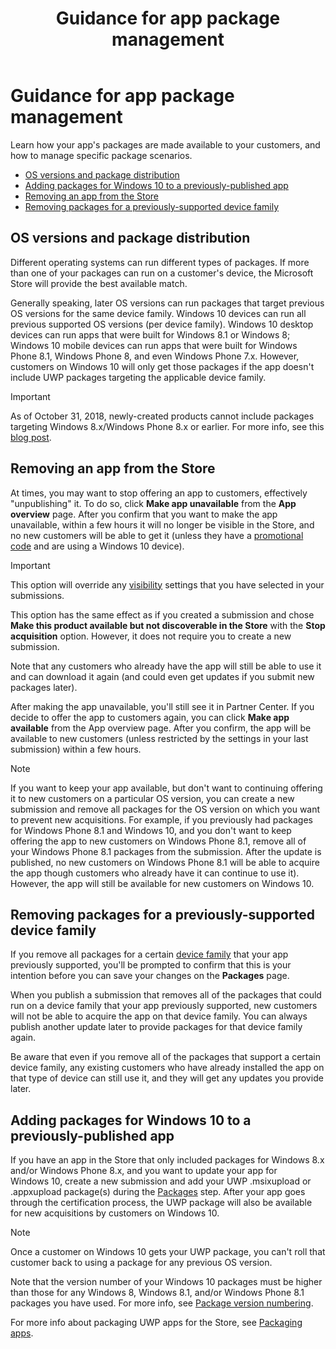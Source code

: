 ﻿---
Description: Learn how your app's packages are made available to your customers, and how to manage specific package scenarios.
title: Guidance for app package management
ms.assetid: 55405D0B-5C1E-43C8-91A1-4BFDD336E6AB
ms.date: 10/31/2018
ms.topic: article
keywords: windows 10, uwp
ms.localizationpriority: medium
---
# Guidance for app package management

Learn how your app's packages are made available to your customers, and how to manage specific package scenarios.

-   [OS versions and package distribution](#os-versions-and-package-distribution)
-   [Adding packages for Windows 10 to a previously-published app](#adding-packages-for-windows-10-to-a-previously-published-app)
-   [Removing an app from the Store](#removing-an-app-from-the-store)
-   [Removing packages for a previously-supported device family](#removing-packages-for-a-previously-supported-device-family)


## OS versions and package distribution

Different operating systems can run different types of packages. If more than one of your packages can run on a customer's device, the Microsoft Store will provide the best available match.

Generally speaking, later OS versions can run packages that target previous OS versions for the same device family. Windows 10 devices can run all previous supported OS versions (per device family). Windows 10 desktop devices can run apps that were built for Windows 8.1 or Windows 8; Windows 10 mobile devices can run apps that were built for Windows Phone 8.1, Windows Phone 8, and even Windows Phone 7.x. However, customers on Windows 10 will only get those packages if the app doesn't include UWP packages targeting the applicable device family.

> [!IMPORTANT]
> As of October 31, 2018, newly-created products cannot include packages targeting Windows 8.x/Windows Phone 8.x or earlier. For more info, see this [blog post](https://blogs.windows.com/windowsdeveloper/2018/08/20/important-dates-regarding-apps-with-windows-phone-8-x-and-earlier-and-windows-8-8-1-packages-submitted-to-microsoft-store).


## Removing an app from the Store

At times, you may want to stop offering an app to customers, effectively "unpublishing" it. To do so, click **Make app unavailable** from the **App overview** page. After you confirm that you want to make the app unavailable, within a few hours it will no longer be visible in the Store, and no new customers will be able to get it (unless they have a [promotional code](generate-promotional-codes.md) and are using a Windows 10 device).

> [!IMPORTANT]
> This option will override any [visibility](choose-visibility-options.md#discoverability) settings that you have selected in your submissions. 

This option has the same effect as if you created a submission and chose **Make this product available but not discoverable in the Store** with the **Stop acquisition** option. However, it does not require you to create a new submission.

Note that any customers who already have the app will still be able to use it and can download it again (and could even get updates if you submit new packages later).

After making the app unavailable, you'll still see it in Partner Center. If you decide to offer the app to customers again, you can click **Make app available** from the App overview page. After you confirm, the app will be available to new customers (unless restricted by the settings in your last submission) within a few hours.

> [!NOTE]
> If you want to keep your app available, but don't want to continuing offering it to new customers on a particular OS version, you can create a new submission and remove all packages for the OS version on which you want to prevent new acquisitions. For example, if you previously had packages for Windows Phone 8.1 and Windows 10, and you don't want to keep offering the app to new customers on Windows Phone 8.1, remove all of your Windows Phone 8.1 packages from the submission. After the update is published, no new customers on Windows Phone 8.1 will be able to acquire the app though customers who already have it can continue to use it). However, the app will still be available for new customers on Windows 10.


## Removing packages for a previously-supported device family

If you remove all packages for a certain [device family](https://docs.microsoft.com/uwp/extension-sdks/device-families-overview) that your app previously supported, you'll be prompted to confirm that this is your intention before you can save your changes on the **Packages** page.

When you publish a submission that removes all of the packages that could run on a device family that your app previously supported, new customers will not be able to acquire the app on that device family. You can always publish another update later to provide packages for that device family again.

Be aware that even if you remove all of the packages that support a certain device family, any existing customers who have already installed the app on that type of device can still use it, and they will get any updates you provide later.


<a name="adding-packages-for-windows-10-to-a-previously-published-app"></a>

## Adding packages for Windows 10 to a previously-published app

If you have an app in the Store that only included packages for Windows 8.x and/or Windows Phone 8.x, and you want to update your app for Windows 10, create a new submission and add your UWP .msixupload or .appxupload package(s) during the [Packages](upload-app-packages.md) step. After your app goes through the certification process, the UWP package will also be available for new acquisitions by customers on Windows 10.

> [!NOTE]
> Once a customer on Windows 10 gets your UWP package, you can't roll that customer back to using a package for any previous OS version. 

Note that the version number of your Windows 10 packages must be higher than those for any Windows 8, Windows 8.1, and/or Windows Phone 8.1 packages you have used. For more info, see [Package version numbering](package-version-numbering.md).

For more info about packaging UWP apps for the Store, see [Packaging apps](../packaging/index.md).
